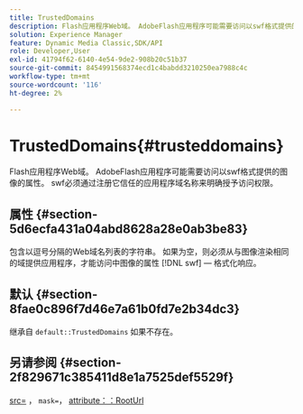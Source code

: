 ```yaml
---
title: TrustedDomains
description: Flash应用程序Web域。 AdobeFlash应用程序可能需要访问以swf格式提供的图像的属性。 swf必须通过注册它信任的应用程序域名称来明确授予访问权限。
solution: Experience Manager
feature: Dynamic Media Classic,SDK/API
role: Developer,User
exl-id: 41794f62-6140-4e54-9de2-908b20c51b37
source-git-commit: 8454991568374ecd1c4babdd3210250ea7988c4c
workflow-type: tm+mt
source-wordcount: '116'
ht-degree: 2%

---
```


# TrustedDomains{#trusteddomains}

Flash应用程序Web域。 AdobeFlash应用程序可能需要访问以swf格式提供的图像的属性。 swf必须通过注册它信任的应用程序域名称来明确授予访问权限。

## 属性 {#section-5d6ecfa431a04abd8628a28e0ab3be83}

包含以逗号分隔的Web域名列表的字符串。 如果为空，则必须从与图像渲染相同的域提供应用程序，才能访问中图像的属性 [!DNL swf] — 格式化响应。

## 默认 {#section-8fae0c896f7d46e7a61b0fd7e2b34dc3}

继承自 `default::TrustedDomains` 如果不存在。

## 另请参阅 {#section-2f829671c385411d8e1a7525def5529f}

[src=](../../../../../ir-api/http-protocol/image-rendering-api-ref/c-ir-http-protocol-ref/c-ir-http-protocol-command-reference/r-ir-src.md#reference-62c98abad22149d68d405ed6aaff8272) ， `mask=`， [attribute：：RootUrl](../../../../../ir-api/material-cat/image-rendering-api-ref/c-ir-material-catalog/c-ir-attributes-reference/r-ir-rooturl.md#reference-b8d706a573814802bd6794223cc78402)
